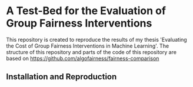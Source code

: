 # A Test-Bed for the Evaluation of Group Fairness Interventions
This repository is created to reproduce the results of my thesis 'Evaluating the Cost of Group Fairness Interventions in Machine Learning'. 
The structure of this repository and parts of the code of this repository are based on https://github.com/algofairness/fairness-comparison

## Installation and Reproduction
